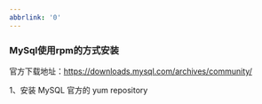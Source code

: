 ```yaml
---
abbrlink: '0'
---
```

### MySql使用rpm的方式安装

官方下载地址：https://downloads.mysql.com/archives/community/

1、安装 MySQL 官方的 yum repository






